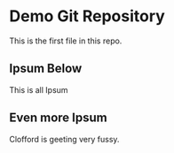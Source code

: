 # Demo Git Repository

This is the first file in this repo.

## Ipsum Below

This is all Ipsum

## Even more Ipsum

Clofford is geeting very fussy.